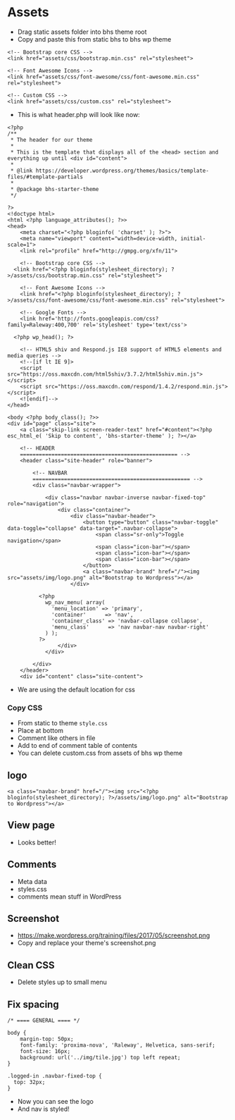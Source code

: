 # Assets
* Drag static assets folder into bhs theme root
* Copy and paste this from static bhs to bhs wp theme

```
<!-- Bootstrap core CSS -->
<link href="assets/css/bootstrap.min.css" rel="stylesheet">

<!-- Font Awesome Icons -->
<link href="assets/css/font-awesome/css/font-awesome.min.css" rel="stylesheet">

<!-- Custom CSS -->
<link href="assets/css/custom.css" rel="stylesheet">
```

* This is what header.php will look like now:

```
<?php
/**
 * The header for our theme
 *
 * This is the template that displays all of the <head> section and everything up until <div id="content">
 *
 * @link https://developer.wordpress.org/themes/basics/template-files/#template-partials
 *
 * @package bhs-starter-theme
 */

?>
<!doctype html>
<html <?php language_attributes(); ?>>
<head>
    <meta charset="<?php bloginfo( 'charset' ); ?>">
    <meta name="viewport" content="width=device-width, initial-scale=1">
    <link rel="profile" href="http://gmpg.org/xfn/11">

    <!-- Bootstrap core CSS -->
  <link href="<?php bloginfo(stylesheet_directory); ?>/assets/css/bootstrap.min.css" rel="stylesheet">
    
    <!-- Font Awesome Icons -->
    <link href="<?php bloginfo(stylesheet_directory); ?>/assets/css/font-awesome/css/font-awesome.min.css" rel="stylesheet">
    
    <!-- Google Fonts -->
    <link href='http://fonts.googleapis.com/css?family=Raleway:400,700' rel='stylesheet' type='text/css'>

  <?php wp_head(); ?>

    <!-- HTML5 shiv and Respond.js IE8 support of HTML5 elements and media queries -->
    <!--[if lt IE 9]>
    <script src="https://oss.maxcdn.com/html5shiv/3.7.2/html5shiv.min.js"></script>
    <script src="https://oss.maxcdn.com/respond/1.4.2/respond.min.js"></script>
    <![endif]-->
</head>

<body <?php body_class(); ?>>
<div id="page" class="site">
    <a class="skip-link screen-reader-text" href="#content"><?php esc_html_e( 'Skip to content', 'bhs-starter-theme' ); ?></a>

    <!-- HEADER
    ================================================== -->
    <header class="site-header" role="banner">
        
        <!-- NAVBAR
        ================================================== -->
        <div class="navbar-wrapper">
            
            <div class="navbar navbar-inverse navbar-fixed-top" role="navigation">
                <div class="container">
                    <div class="navbar-header">
                        <button type="button" class="navbar-toggle" data-toggle="collapse" data-target=".navbar-collapse">
                            <span class="sr-only">Toggle navigation</span>
                            <span class="icon-bar"></span>
                            <span class="icon-bar"></span>
                            <span class="icon-bar"></span>
                        </button>
                        <a class="navbar-brand" href="/"><img src="assets/img/logo.png" alt="Bootstrap to Wordpress"></a>
                    </div>
          
          <?php 
            wp_nav_menu( array(
              'menu_location' => 'primary',
              'container'      => 'nav',
              'container_class' => 'navbar-collapse collapse',
              'menu_class'      => 'nav navbar-nav navbar-right'
            ) );
          ?>
                </div>
            </div>
        
        </div>
    </header>
    <div id="content" class="site-content">
```

* We are using the default location for css

### Copy CSS
* From static to theme `style.css`
* Place at bottom
* Comment like others in file
* Add to end of comment table of contents
* You can delete custom.css from assets of bhs wp theme

## logo
```
<a class="navbar-brand" href="/"><img src="<?php bloginfo(stylesheet_directory); ?>/assets/img/logo.png" alt="Bootstrap to Wordpress"></a>
```

## View page
* Looks better!

## Comments
* Meta data
* styles.css
* comments mean stuff in WordPress

## Screenshot
* https://make.wordpress.org/training/files/2017/05/screenshot.png
* Copy and replace your theme's screenshot.png

## Clean CSS
* Delete styles up to small menu

## Fix spacing
```
/* ==== GENERAL ==== */

body {
    margin-top: 50px;
    font-family: 'proxima-nova', 'Raleway', Helvetica, sans-serif;
    font-size: 16px;
    background: url('../img/tile.jpg') top left repeat;
}

.logged-in .navbar-fixed-top {
  top: 32px;
}
```

* Now you can see the logo
* And nav is styled!

